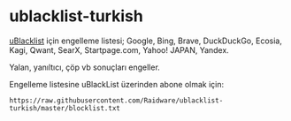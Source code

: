 # ublacklist-turkish

[uBlacklist](https://github.com/iorate/uBlacklist/) için engelleme listesi; Google, Bing, Brave, DuckDuckGo, Ecosia, Kagi, Qwant, SearX, Startpage.com, Yahoo! JAPAN, Yandex.

Yalan, yanıltıcı, çöp vb sonuçları engeller.

Engelleme listesine uBlackList üzerinden abone olmak için:
```
https://raw.githubusercontent.com/Raidware/ublacklist-turkish/master/blocklist.txt
```
